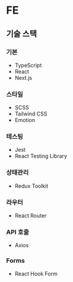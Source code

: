 # FE

## 기술 스택

### 기본

- TypeScript
- React
- Next.js

### 스타일

- SCSS
- Tailwind CSS
- Emotion

### 테스팅

- Jest
- React Testing Library

### 상태관리

- Redux Toolkit

### 라우터

- React Router

### API 호출

- Axios

### Forms

- React Hook Form
